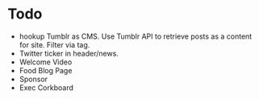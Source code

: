 Todo
====
- hookup Tumblr as CMS. Use Tumblr API to retrieve posts as a content for site. Filter via tag.
- Twitter ticker in header/news.
- Welcome Video
- Food Blog Page
- Sponsor
- Exec Corkboard




